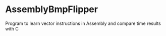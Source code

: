 # AssemblyBmpFlipper
Program to learn vector instructions in Assembly and compare time results with C
